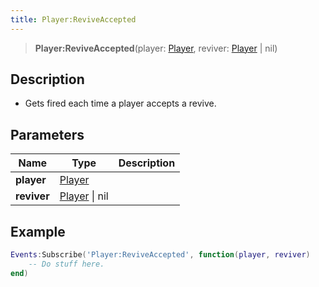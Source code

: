 ```yaml
---
title: Player:ReviveAccepted
---
```


> **Player:ReviveAccepted**(player: [Player](/vext/ref/server/type/player), reviver: [Player](/vext/ref/server/type/player) \| nil)

## Description 

- Gets fired each time a player accepts a revive.

## Parameters

| Name | Type | Description |
| ---- | ---- | ----------- |
| **player** | [Player](/vext/ref/server/type/player) |  |
| **reviver** | [Player](/vext/ref/server/type/player) \| nil |  |

## Example

```lua
Events:Subscribe('Player:ReviveAccepted', function(player, reviver)
    -- Do stuff here.
end)
```
